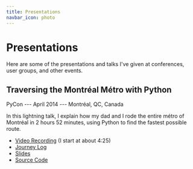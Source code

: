 ```yaml
---
title: Presentations
navbar_icon: photo
---
```

# Presentations

Here are some of the presentations and talks I've given at conferences,
user groups, and other events.


## Traversing the Montréal Métro with Python

PyCon --- April 2014 --- Montréal, QC, Canada

In this lightning talk, I explain how my dad and I rode the entire
métro of Montréal in 2 hours 52 minutes, using Python to find the fastest
possible route.

* [Video Recording](http://pyvideo.org/video/2680/lightning-talks-friday-afternoon)
  (I start at about 4:25)
* [Journey Log](http://goo.gl/2nerjm)
* [Slides](https://speakerdeck.com/leafstorm/traversing-the-montreal-metro-with-python)
* [Source Code](https://github.com/leafstorm/montreal-metro)

